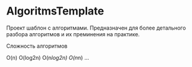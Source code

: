 # AlgoritmsTemplate

Проект шаблон с алгоритмами.
Предназначен для более детального разбора алгоритмов и их преминения на практике.


Сложность алгоритмов 

O(n)
O(log2n)
O(n*log2n)
O(n*n)
...


